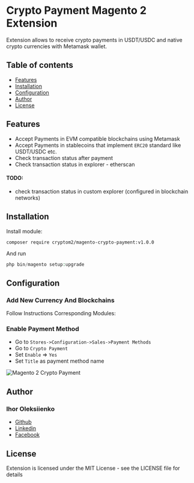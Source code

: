 # Crypto Payment Magento 2 Extension

Extension allows to receive crypto payments in USDT/USDC and native crypto currencies with Metamask wallet.

## Table of contents

* [Features](#features)
* [Installation](#installation)
* [Configuration](#configuration)
* [Author](#author)
* [License](#license)

## Features

- Accept Payments in EVM compatible blockchains using Metamask
- Accept Payments in stablecoins that implement `ERC20` standard like USDT/USDC etc.
- Check transaction status after payment
- Check transaction status in explorer - etherscan 

#### TODO:
- check transaction status in custom explorer (configured in blockchain networks) 

## Installation

Install module:

`composer require cryptom2/magento-crypto-payment:v1.0.0`

And run

```php
php bin/magento setup:upgrade
```

## Configuration

### Add New Currency And Blockchains

Follow Instructions Corresponding Modules:

### Enable Payment Method
- Go to `Stores->Configuration->Sales->Payment Methods`
- Go to `Crypto Payment`
- Set `Enable` => `Yes`
- Set `Title` as payment method name

![Magento 2 Crypto Payment](https://raw.githubusercontent.com/torys877/magento-crypto-payment/main/docs/Selection_006.png)

## Author

### Ihor Oleksiienko

* [Github](https://github.com/torys877)
* [Linkedin](https://www.linkedin.com/in/igor-alekseyenko-77613726/)
* [Facebook](https://www.facebook.com/torysua/)

## License

Extension is licensed under the MIT License - see the LICENSE file for details
